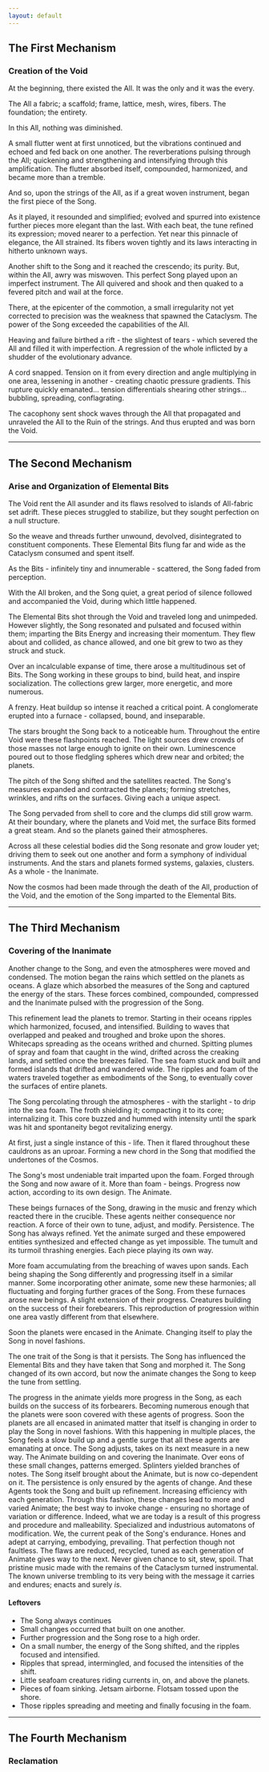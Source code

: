 ```yaml
---
layout: default
---
```


## The First Mechanism

### Creation of the Void

At the beginning, there existed the All. It was the only and it was the every.

The All a fabric; a scaffold; frame, lattice, mesh, wires, fibers. The
foundation; the entirety.

In this All, nothing was diminished.

A small flutter went at first unnoticed, but the vibrations continued and
echoed and fed back on one another. The reverberations pulsing through the
All; quickening and strengthening and intensifying through this amplification.
The flutter absorbed itself, compounded, harmonized, and became more than a
tremble.

And so, upon the strings of the All, as if a great woven instrument, began the
first piece of the Song.

As it played, it resounded and simplified; evolved and spurred into existence
further pieces more elegant than the last. With each beat, the tune refined
its expression; moved nearer to a perfection. Yet near this pinnacle of
elegance, the All strained. Its fibers woven tightly and its laws interacting
in hitherto unknown ways.

Another shift to the Song and it reached the crescendo; its purity. But,
within the All, awry was miswoven. This perfect Song played upon an imperfect
instrument. The All quivered and shook and then quaked to a fevered pitch and
wail at the force.

There, at the epicenter of the commotion, a small irregularity not yet
corrected to precision was the weakness that spawned the Cataclysm. The power
of the Song exceeded the capabilities of the All.

Heaving and failure birthed a rift - the slightest of tears - which severed
the All and filled it with imperfection. A regression of the whole inflicted
by a shudder of the evolutionary advance.

A cord snapped. Tension on it from every direction and angle multiplying in
one area, lessening in another - creating chaotic pressure gradients. This
rupture quickly emanated… tension differentials shearing other strings…
bubbling, spreading, conflagrating.

The cacophony sent shock waves through the All that propagated and unraveled
the All to the Ruin of the strings. And thus erupted and was born the Void.

---

## The Second Mechanism

### Arise and Organization of Elemental Bits

The Void rent the All asunder and its flaws resolved to islands of All-fabric
set adrift. These pieces struggled to stabilize, but they sought perfection on
a null structure.

So the weave and threads further unwound, devolved, disintegrated to
constituent components. These Elemental Bits flung far and wide as the
Cataclysm consumed and spent itself.

As the Bits - infinitely tiny and innumerable - scattered, the Song faded
from perception.

With the All broken, and the Song quiet, a great period of silence followed
and accompanied the Void, during which little happened.

The Elemental Bits shot through the Void and traveled long and unimpeded.
However slightly, the Song resonated and pulsated and focused within them;
imparting the Bits Energy and increasing their momentum. They flew about and
collided, as chance allowed, and one bit grew to two as they struck and stuck.

Over an incalculable expanse of time, there arose a multitudinous set of Bits.
The Song working in these groups to bind, build heat, and inspire
socialization. The collections grew larger, more energetic, and more numerous.

A frenzy. Heat buildup so intense it reached a critical point. A conglomerate
erupted into a furnace - collapsed, bound, and inseparable.

The stars brought the Song back to a noticeable hum. Throughout the entire
Void were these flashpoints reached. The light sources drew crowds of those
masses not large enough to ignite on their own. Luminescence poured out to
those fledgling spheres which drew near and orbited; the planets.

The pitch of the Song shifted and the satellites reacted. The Song's measures
expanded and contracted the planets; forming stretches, wrinkles, and rifts on
the surfaces. Giving each a unique aspect.

The Song pervaded from shell to core and the clumps did still grow
warm. At their boundary, where the planets and Void met, the surface Bits
formed a great steam. And so the planets gained their atmospheres.

Across all these celestial bodies did the Song resonate and grow louder yet;
driving them to seek out one another and form a symphony of individual
instruments. And the stars and planets formed systems, galaxies, clusters. As
a whole - the Inanimate.

Now the cosmos had been made through the death of the All, production of the
Void, and the emotion of the Song imparted to the Elemental Bits.

---

## The Third Mechanism

### Covering of the Inanimate

Another change to the Song, and even the atmospheres were moved and condensed.
The motion began the rains which settled on the planets as oceans. A glaze
which absorbed the measures of the Song and captured the energy of the stars.
These forces combined, compounded, compressed and the Inanimate pulsed with
the progression of the Song.

This refinement lead the planets to tremor. Starting in their oceans ripples
which harmonized, focused, and intensified. Building to waves that overlapped
and peaked and troughed and broke upon the shores. Whitecaps spreading as the
oceans writhed and churned. Spitting plumes of spray and foam that caught in
the wind, drifted across the creaking lands, and settled once the breezes
failed. The sea foam stuck and built and formed islands that drifted and
wandered wide. The ripples and foam of the waters traveled together as
embodiments of the Song, to eventually cover the surfaces of entire planets.

The Song percolating through the atmospheres - with the starlight - to drip
into the sea foam. The froth shielding it; compacting it to its core;
internalizing it. This core buzzed and hummed with intensity until the spark
was hit and spontaneity begot revitalizing energy.

At first, just a single instance of this - life. Then it flared throughout
these cauldrons as an uproar. Forming a new chord in the Song that modified
the undertones of the Cosmos.

The Song's most undeniable trait imparted upon the foam. Forged through the
Song and now aware of it. More than foam - beings. Progress now action,
according to its own design. The Animate.

These beings furnaces of the Song, drawing in the music and frenzy which
reacted there in the crucible. These agents neither consequence nor reaction.
A force of their own to tune, adjust, and modify. Persistence. The Song has
always refined. Yet the animate surged and these empowered entities
synthesized and effected change as yet impossible. The tumult and its turmoil
thrashing energies. Each piece playing its own way.

More foam accumulating from the breaching of waves upon sands. Each being
shaping the Song differently and progressing itself in a similar manner. Some
incorporating other animate, some new these harmonies; all fluctuating and
forging further graces of the Song. From these furnaces arose new beings. A
slight extension of their progress. Creatures building on the success of their
forebearers. This reproduction of progression within one area vastly different
from that elsewhere.

Soon the planets were encased in the Animate. Changing itself to play the Song
in novel fashions.


The one trait of the Song is that it persists.
The Song has influenced the Elemental Bits and they have taken that Song and morphed it.
The Song changed of its own accord, but now the animate changes the Song to keep the tune from settling.

The progress in the animate yields more progress in the Song, as each builds on the success of its forbearers.
Becoming numerous enough that the planets were soon covered with these agents of progress.
Soon the planets are all encased in animated matter that itself is changing in order to play the Song in novel fashions.
With this happening in multiple places, the Song feels a slow build up and a gentle surge that all these agents are emanating at once.
The Song adjusts, takes on its next measure in a new way.
The Animate building on and covering the Inanimate.
Over eons of these small changes, patterns emerged.
Splinters yielded branches of notes.
The Song itself brought about the Animate, but is now co-dependent on it.
The persistence is only ensured by the agents of change.
And these Agents took the Song and built up refinement.
Increasing efficiency with each generation.
Through this fashion, these changes lead to more and varied Animate; the best way to invoke change - ensuring no shortage of variation or difference.
Indeed, what we are today is a result of this progress and procedure and malleability.
Specialized and industrious automatons of modification.
We, the current peak of the Song's endurance.
Hones and adept at carrying, embodying, prevailing.
That perfection though not faultless.
The flaws are reduced, recycled, tuned as each generation of Animate gives way to the next.
Never given chance to sit, stew, spoil.
That pristine music made with the remains of the Cataclysm turned instrumental.
The known universe trembling to its very being with the message it carries and endures; enacts and surely _is_.

#### Leftovers

- The Song always continues
- Small changes occurred that built on one another.
- Further progression and the Song rose to a high order.
- On a small number, the energy of the Song shifted, and the ripples focused
  and intensified.
- Ripples that spread, intermingled, and focused the intensities of the shift.
- Little seafoam creatures riding currents in, on, and above the planets.
- Pieces of foam sinking. Jetsam airborne. Flotsam tossed upon the shore.
- Those ripples spreading and meeting and finally focusing in the foam.

---

## The Fourth Mechanism

### Reclamation
